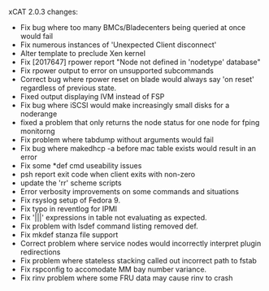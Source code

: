 xCAT 2.0.3 changes: 

  * Fix bug where too many BMCs/Bladecenters being queried at once would fail 
  * Fix numerous instances of 'Unexpected Client disconnect' 
  * Alter template to preclude Xen kernel 
  * Fix [2017647] rpower report "Node not defined in 'nodetype' database" 
  * Fix rpower output to error on unsupported subcommands 
  * Correct bug where rpower reset on blade would always say 'on reset' regardless of previous state. 
  * Fixed output displaying IVM instead of FSP 
  * Fix bug where iSCSI would make increasingly small disks for a noderange 
  * fixed a problem that only returns the node status for one node for fping monitorng 
  * Fix problem where tabdump without arguments would fail 
  * Fix bug where makedhcp -a before mac table exists would result in an error 
  * Fix some *def cmd useability issues 
  * psh report exit code when client exits with non-zero 
  * update the 'rr' scheme scripts 
  * Error verbosity improvements on some commands and situations 
  * Fix rsyslog setup of Fedora 9. 
  * Fix typo in reventlog for IPMI 
  * Fix '|||' expressions in table not evaluating as expected. 
  * Fix problem with lsdef command listing removed def. 
  * Fix mkdef stanza file support 
  * Correct problem where service nodes would incorrectly interpret plugin redirections 
  * Fix problem where stateless stacking called out incorrect path to fstab 
  * Fix rspconfig to accomodate MM bay number variance. 
  * Fix rinv problem where some FRU data may cause rinv to crash 
